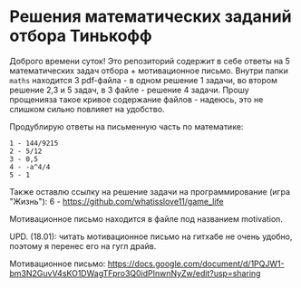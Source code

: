 # Решения математических заданий отбора Тинькофф
Доброго времени суток!
Это репозиторий содержит в себе ответы на 5 математических задач отбора + мотивационное письмо.
Внутри папки `maths` находится 3 pdf-файла - в одном решение 1 задачи, во втором решение 2,3 и 5 задач, в 3 файле - решение 4 задачи.
Прошу прощенияза такое кривое содержание файлов - надеюсь, это не слишком сильно повлияет на удобство.

Продублирую ответы на письменную часть по математике:
```
1 - 144/9215
2 - 5/12
3 - 0,5
4 - -a^4/4
5 - 1
```
Также оставлю ссылку на решение задачи на программирование (игра "Жизнь"):
6 - https://github.com/whatisslove11/game_life

Мотивационное письмо находится в файле под названием motivation.

UPD. (18.01): читать мотивационное письмо на гитхабе не очень удобно, поэтому я перенес его на гугл драйв.

Мотивационное письмо: https://docs.google.com/document/d/1PQJW1-bm3N2GuvV4sKO1DWagTFpro3Q0idPInwnNyZw/edit?usp=sharing
